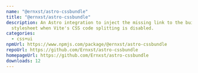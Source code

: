 ```yaml
---
name: "@ernxst/astro-cssbundle"
title: "@ernxst/astro-cssbundle"
description: An Astro integration to inject the missing link to the built CSS
  stylesheet when Vite's CSS code splitting is disabled.
categories:
  - css+ui
npmUrl: https://www.npmjs.com/package/@ernxst/astro-cssbundle
repoUrl: https://github.com/Ernxst/astro-cssbundle
homepageUrl: https://github.com/Ernxst/astro-cssbundle
downloads: 12
---
```

